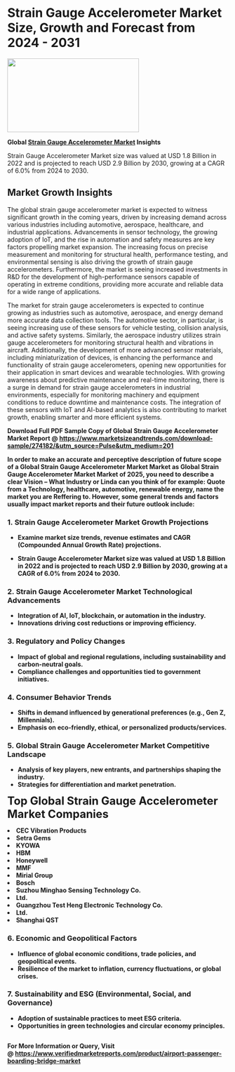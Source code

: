 <H1>Strain Gauge Accelerometer Market Size, Growth and Forecast from 2024 - 2031</H1><img class="aligncenter size-medium wp-image-584254" src="https://thirdeyenews.in/wp-content/uploads/2024/09/Global-Market-Research-300x168.jpeg" alt="" width="300" height="168" /><p><strong>Global&nbsp;<a href="https://www.marketsizeandtrends.com/download-sample/274182/&amp;utm_source=Pulse&amp;utm_medium=201">Strain Gauge Accelerometer Market</a> Insights</strong></p><p>Strain Gauge Accelerometer Market size was valued at USD 1.8 Billion in 2022 and is projected to reach USD 2.9 Billion by 2030, growing at a CAGR of 6.0% from 2024 to 2030.</p><p><h2>Market Growth Insights</h2> <p>The global strain gauge accelerometer market is expected to witness significant growth in the coming years, driven by increasing demand across various industries including automotive, aerospace, healthcare, and industrial applications. Advancements in sensor technology, the growing adoption of IoT, and the rise in automation and safety measures are key factors propelling market expansion. The increasing focus on precise measurement and monitoring for structural health, performance testing, and environmental sensing is also driving the growth of strain gauge accelerometers. Furthermore, the market is seeing increased investments in R&D for the development of high-performance sensors capable of operating in extreme conditions, providing more accurate and reliable data for a wide range of applications.</p> <p><strong></strong></p> <p>The market for strain gauge accelerometers is expected to continue growing as industries such as automotive, aerospace, and energy demand more accurate data collection tools. The automotive sector, in particular, is seeing increasing use of these sensors for vehicle testing, collision analysis, and active safety systems. Similarly, the aerospace industry utilizes strain gauge accelerometers for monitoring structural health and vibrations in aircraft. Additionally, the development of more advanced sensor materials, including miniaturization of devices, is enhancing the performance and functionality of strain gauge accelerometers, opening new opportunities for their application in smart devices and wearable technologies. With growing awareness about predictive maintenance and real-time monitoring, there is a surge in demand for strain gauge accelerometers in industrial environments, especially for monitoring machinery and equipment conditions to reduce downtime and maintenance costs. The integration of these sensors with IoT and AI-based analytics is also contributing to market growth, enabling smarter and more efficient systems.</p> <p><strong></p><p><span class=""><strong>Download Full PDF Sample Copy of Global Strain Gauge Accelerometer Market Report</strong> @ <a href="https://www.marketsizeandtrends.com/download-sample/274182/&amp;utm_source=Pulse&amp;utm_medium=201" target="_blank">https://www.marketsizeandtrends.com/download-sample/274182/&amp;utm_source=Pulse&amp;utm_medium=201</a></span></p><p>In order to make an accurate and perceptive description of future scope of a Global&nbsp;Strain Gauge Accelerometer Market Market as Global&nbsp;Strain Gauge Accelerometer Market Market of 2025, you need to describe a clear Vision &ndash; What Industry or Linda can you think of for example: Quote from a Technology, healthcare, automotive, renewable energy, name the market you are Reffering to. However, some general trends and factors usually impact market reports and their future outlook include:</p><h3>1.&nbsp;<strong>Strain Gauge Accelerometer Market Growth Projections</strong></h3><ul><li>Examine market size trends, revenue estimates and CAGR (Compounded Annual Growth Rate) projections.</li><li><p>Strain Gauge Accelerometer Market size was valued at USD 1.8 Billion in 2022 and is projected to reach USD 2.9 Billion by 2030, growing at a CAGR of 6.0% from 2024 to 2030.</p></li></ul><h3>2.&nbsp;<strong>Strain Gauge Accelerometer Market Technological Advancements</strong></h3><ul><li>Integration of AI, IoT, blockchain, or automation in the industry.</li><li>Innovations driving cost reductions or improving efficiency.</li></ul><h3>3.&nbsp;<strong>Regulatory and Policy Changes</strong></h3><ul><li>Impact of global and regional regulations, including sustainability and carbon-neutral goals.</li><li>Compliance challenges and opportunities tied to government initiatives.</li></ul><h3>4.&nbsp;<strong>Consumer Behavior Trends</strong></h3><ul><li>Shifts in demand influenced by generational preferences (e.g., Gen Z, Millennials).</li><li>Emphasis on eco-friendly, ethical, or personalized products/services.</li></ul><h3>5.&nbsp;<strong>Global Strain Gauge Accelerometer Market Competitive Landscape</strong></h3><ul><li>Analysis of key players, new entrants, and partnerships shaping the industry.</li><li>Strategies for differentiation and market penetration.</li></ul><p data-pm-slice="1 1 []"><span style="color: inherit; font-family: inherit; font-size: 25px;">Top Global Strain Gauge Accelerometer Market Companies</span></p><div class="" data-test-id=""><p><li>CEC Vibration Products</li><li> Setra Gems</li><li> KYOWA</li><li> HBM</li><li> Honeywell</li><li> MMF</li><li> Mirial Group</li><li> Bosch</li><li> Suzhou Minghao Sensing Technology Co.</li><li> Ltd.</li><li> Guangzhou Test Heng Electronic Technology Co.</li><li> Ltd.</li><li> Shanghai QST</li></p></div><h3>6.&nbsp;<strong>Economic and Geopolitical Factors</strong></h3><ul><li>Influence of global economic conditions, trade policies, and geopolitical events.</li><li>Resilience of the market to inflation, currency fluctuations, or global crises.</li></ul><h3>7.&nbsp;<strong>Sustainability and ESG (Environmental, Social, and Governance)</strong></h3><ul><li>Adoption of sustainable practices to meet ESG criteria.</li><li>Opportunities in green technologies and circular economy principles.</li></ul><h2><strong style="font-size: 14px;">For More Information or Query, Visit @&nbsp;</strong><a style="background-color: #ffffff; font-size: 14px;" href="https://www.marketsizeandtrends.com/report/strain-gauge-accelerometer-market/" target="_blank">https://www.verifiedmarketreports.com/product/airport-passenger-boarding-bridge-market</a></h2>
